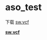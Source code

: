 # aso_test
下载 <a href="sw.vcf" download = "sw.vcf">sw.vcf</a>

<a download="sw.vcf" href="sw.vcf" target="_blank"><b>sw.vcf</b></a>
